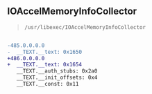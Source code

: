 ## IOAccelMemoryInfoCollector

> `/usr/libexec/IOAccelMemoryInfoCollector`

```diff

-485.0.0.0.0
-  __TEXT.__text: 0x1650
+486.0.0.0.0
+  __TEXT.__text: 0x1654
   __TEXT.__auth_stubs: 0x2a0
   __TEXT.__init_offsets: 0x4
   __TEXT.__const: 0x11

```
